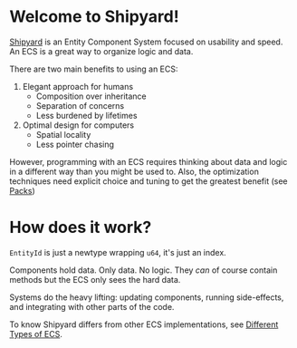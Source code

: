 # Welcome to Shipyard!

[Shipyard](https://github.com/leudz/shipyard) is an Entity Component System focused on usability and speed. An ECS is a great way to organize logic and data.

There are two main benefits to using an ECS:

1. Elegant approach for humans
    - Composition over inheritance
    - Separation of concerns
    - Less burdened by lifetimes
2. Optimal design for computers
    - Spatial locality
    - Less pointer chasing

However, programming with an ECS requires thinking about data and logic in a different way than you might be used to. Also, the optimization techniques need explicit choice and tuning to get the greatest benefit (see [Packs](./concepts/packs.md))

# How does it work?

`EntityId` is just a newtype wrapping `u64`, it's just an index.

Components hold data. Only data. No logic. They _can_ of course contain methods but the ECS only sees the hard data.

Systems do the heavy lifting: updating components, running side-effects, and integrating with other parts of the code.

To know Shipyard differs from other ECS implementations, see [Different Types of ECS](./pilgrimage/different-types-of-ecs.md).
